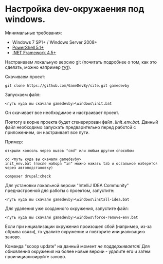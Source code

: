 # Настройка dev-окружаения под windows.

Минимальные требования:

* Windows 7 SP1+ / Windows Server 2008+
* [PowerShell 5.1+](https://www.microsoft.com/en-us/download/details.aspx?id=54616)
* [.NET Framework 4.5+](https://www.microsoft.com/net/download)

Настраиваем локальную версию git (почитать подробнее о том, как это сделать, можно например [тут](https://habr.com/ru/post/125799)).

Скачиваем проект:

```
git clone https://github.com/GameDevBy/site.git gamedevby
```

Запускаем файл:
```
<путь куда вы скачали gamedevby>\windows\init.bat
```

Он скачивает все необходимое и настраивает проект.

Поитогу в корне проекта будет сгенерирован файл _.\init_env.bat_.
Данный файл необходимо запускать предварительно перед работой с приложением, он настраивает все пути.

Пример:
```
открыли консоль через вызов "cmd" или любым другим способом

cd <путь куда вы скачали gamedevby>
init_env.bat (после набора "in" можно нажать tab и остальное наберется через автоподстановку)

composer drupal:check
```

Для установки локальной версии "IntelliJ IDEA Community" преднастроеной для работы с проектом, запустите:
```
<путь куда вы скачали gamedevby>\windows\install-idea.bat
```

Для удаления уже созданного окружения, запустите файл:
```
<путь куда вы скачали gamedevby>\windows\force-remove-env.bat
```

Если при инциализации окружения произошел сбой (например, из-за обрыва связи), то удалите окружение и повторите инициализацию заново.

Команда "scoop update" на данный момент _не поддерживается!_ Для обновления окружения на более новые версии - удалите его и затем проинициализируйте заново.
